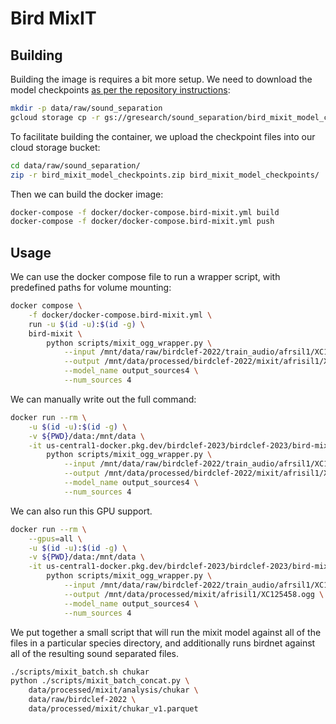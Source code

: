 # Bird MixIT

## Building

Building the image is requires a bit more setup.
We need to download the model checkpoints [as per the repository instructions](https://github.com/google-research/sound-separation/tree/master/models/bird_mixit):

```bash
mkdir -p data/raw/sound_separation
gcloud storage cp -r gs://gresearch/sound_separation/bird_mixit_model_checkpoints data/raw/sound_separation
```

To facilitate building the container, we upload the checkpoint files into our cloud storage bucket:

```bash
cd data/raw/sound_separation/
zip -r bird_mixit_model_checkpoints.zip bird_mixit_model_checkpoints/
```

Then we can build the docker image:

```bash
docker-compose -f docker/docker-compose.bird-mixit.yml build
docker-compose -f docker/docker-compose.bird-mixit.yml push
```

## Usage

We can use the docker compose file to run a wrapper script, with predefined paths for volume mounting:

```bash
docker compose \
    -f docker/docker-compose.bird-mixit.yml \
    run -u $(id -u):$(id -g) \
    bird-mixit \
        python scripts/mixit_ogg_wrapper.py \
            --input /mnt/data/raw/birdclef-2022/train_audio/afrsil1/XC125458.ogg \
            --output /mnt/data/processed/birdclef-2022/mixit/afrisil1/XC125458.ogg \
            --model_name output_sources4 \
            --num_sources 4
```

We can manually write out the full command:

```bash
docker run --rm \
    -u $(id -u):$(id -g) \
    -v ${PWD}/data:/mnt/data \
    -it us-central1-docker.pkg.dev/birdclef-2023/birdclef-2023/bird-mixit:latest \
        python scripts/mixit_ogg_wrapper.py \
            --input /mnt/data/raw/birdclef-2022/train_audio/afrsil1/XC125458.ogg \
            --output /mnt/data/processed/birdclef-2022/mixit/afrisil1/XC125458.ogg \
            --model_name output_sources4 \
            --num_sources 4
```

We can also run this GPU support.

```bash
docker run --rm \
    --gpus=all \
    -u $(id -u):$(id -g) \
    -v ${PWD}/data:/mnt/data \
    -it us-central1-docker.pkg.dev/birdclef-2023/birdclef-2023/bird-mixit-gpu:latest \
        python scripts/mixit_ogg_wrapper.py \
            --input /mnt/data/raw/birdclef-2022/train_audio/afrsil1/XC125458.ogg \
            --output /mnt/data/processed/mixit/afrisil1/XC125458.ogg \
            --model_name output_sources4 \
            --num_sources 4
```

We put together a small script that will run the mixit model against all of the files in a particular species directory, and additionally runs birdnet against all of the resulting sound separated files.

```bash
./scripts/mixit_batch.sh chukar
python ./scripts/mixit_batch_concat.py \
    data/processed/mixit/analysis/chukar \
    data/raw/birdclef-2022 \
    data/processed/mixit/chukar_v1.parquet
```
